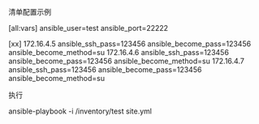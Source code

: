 清单配置示例

[all:vars]
ansible_user=test
ansible_port=22222

[xx]
172.16.4.5 ansible_ssh_pass=123456 ansible_become_pass=123456 ansible_become_method=su 
172.16.4.6 ansible_ssh_pass=123456 ansible_become_pass=123456 ansible_become_method=su 
172.16.4.7 ansible_ssh_pass=123456 ansible_become_pass=123456 ansible_become_method=su 



执行

ansible-playbook  -i /inventory/test site.yml 